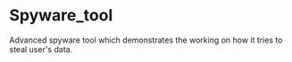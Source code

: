 # Spyware_tool
Advanced spyware tool which demonstrates the working on how it tries to steal user's data.

